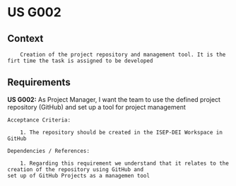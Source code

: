 # US G002

## Context
        Creation of the project repository and management tool. It is the firt time the task is assigned to be developed

## Requirements
    
**US G002:** As Project Manager, I want the team to use the defined project repository (GitHub) and set up a tool for 
project management

    Acceptance Criteria: 

        1. The repository should be created in the ISEP-DEI Workspace in GitHub

    Dependencies / References: 

        1. Regarding this requirement we understand that it relates to the creation of the repository using GitHub and 
    set up of GitHub Projects as a managemen tool
